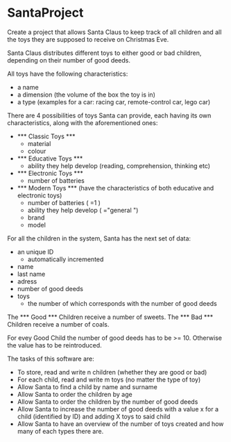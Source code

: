 # SantaProject

Create a project that allows Santa Claus to keep track of all children and all the toys they are supposed to receive on Christmas Eve.

Santa Claus distributes different toys to either good or bad children, depending on their number of good deeds.

All toys have the following characteristics:
- a name
- a dimension (the volume of the box the toy is in)
- a type (examples for a car: racing car, remote-control car, lego car)

There are 4 possibilities of toys Santa can provide, each having its own characteristics, along with the aforementioned ones:
- *** Classic Toys ***
    - material
    - colour 
- *** Educative Toys ***
    - ability they help develop (reading, comprehension, thinking etc)
- *** Electronic Toys ***
    - number of batteries
- *** Modern Toys *** (have the characteristics of both educative and electronic toys)
    - number of batteries ( =1 )
    - ability they help develop ( ="general ")
    - brand 
    - model
    
For all the children in the system, Santa has the next set of data:

- an unique ID
    - automatically incremented
- name
- last name
- adress
- number of good deeds
- toys 
    - the number of which corresponds with the number of good deeds

The *** Good *** Children receive a number of sweets.
The *** Bad *** Children receive a number of coals.

For evey Good Child the number of good deeds has to be >= 10. Otherwise the value has to be reintroduced.

The tasks of this software are:

- To store, read and write n children (whether they are good or bad)
- For each child, read and write m toys (no matter the type of toy)
- Allow Santa to find a child by name and surname
- Allow Santa to order the children by age
- Allow Santa to order the children by the number of good deeds
- Allow Santa to increase the number of good deeds with a value x for a child (identified by ID) and adding X toys to said child
- Allow Santa to have an overview of the number of toys created and how many of each types there are.